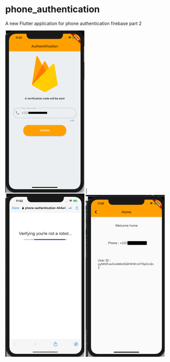 # phone_authentication

A new Flutter application for phone authentication firebase part 2 

<img src="https://raw.githubusercontent.com/saizonou/Phone_Authentication_final/master/Screen%20Shot%202020-05-09%20at%2011.01.50%20PM.png" width="250"> |
<img src="https://raw.githubusercontent.com/saizonou/Phone_Authentication_final/master/Screen%20Shot%202020-05-09%20at%2011.02.04%20PM.png" width="250">
<img src="https://raw.githubusercontent.com/saizonou/Phone_Authentication_final/master/Screen%20Shot%202020-05-09%20at%2011.02.55%20PM.png" width="250">
